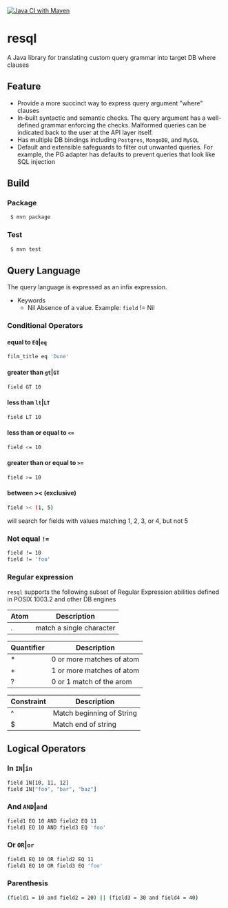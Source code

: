 [![Java CI with Maven](https://github.com/gnmathur/resql/actions/workflows/maven.yml/badge.svg?branch=main)](https://github.com/gnmathur/resql/actions/workflows/maven.yml)

# resql
A Java library for translating custom query grammar into target DB where clauses

## Feature
* Provide a more succinct way to express query argument "where" clauses
* In-built syntactic and semantic checks. The query argument has a well-defined grammar enforcing the checks. Malformed queries can be indicated back to the user at the API layer itself.
* Has multiple DB bindings including `Postgres`, `MongoDB`, and `MySQL`
* Default and extensible safeguards to filter out unwanted queries. For example, the PG adapter has defaults to prevent queries that look like SQL injection
 
## Build

### Package
```bash
 $ mvn package
```

### Test
```bash
 $ mvn test
```

## Query Language
The query language is expressed as an infix expression.

* Keywords
    * Nil Absence of a value. Example: `field` != Nil

### Conditional Operators

#### equal to `EQ`|`eq`
```bash
film_title eq 'Dune'
```

#### greater than `gt`|`GT`
```bash
field GT 10
```
#### less than `lt`|`LT`
```bash
field LT 10
```
#### less than or equal to `<=`
```bash
field <= 10
```
#### greater than or equal to `>=`
```bash
field >= 10
```
#### between >< (exclusive)
```bash
field >< (1, 5)
```
will search for fields with values matching 1, 2, 3, or 4, but not 5
### Not equal `!=`
```bash
field != 10
field != 'foo'
```

### Regular expression
`resql` supports the following subset of Regular Expression abilities defined in POSIX 1003.2 and other DB engines

| Atom        | Description              |
| ----------- | ------------------------ |
| .           | match a single character |


| Quantifier  | Description                               |
| ----------- | ----------------------------------------- |
| *           | 0 or more matches of atom                 |
| +           | 1 or more matches of atom                 |
| ?           | 0 or 1 match of the arom                  |

| Constraint | Description                |
| ---------- | -------------------------- |
| ^          | Match beginning of String  |
| $          | Match end of string        |

## Logical Operators

### In `IN`|`in`
```bash
field IN[10, 11, 12]
field IN["foo", "bar", "baz"]
```

### 
### And `AND`|`and`
```bash
field1 EQ 10 AND field2 EQ 11
field1 EQ 10 AND field3 EQ 'foo'
```
### Or `OR`|`or`
```bash
field1 EQ 10 OR field2 EQ 11
field1 EQ 10 OR field3 EQ 'foo'
```

### Parenthesis
```bash
(field1 = 10 and field2 = 20) || (field3 = 30 and field4 = 40)
```
